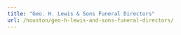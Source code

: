 ```yaml
---
title: "Geo. H. Lewis & Sons Funeral Directors"
url: /houston/geo-h-lewis-and-sons-funeral-directors/
---
```

